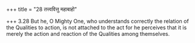 +++
title = "28 तत्त्ववित्तु महाबाहो"

+++
3.28 But he, O Mighty One, who understands correctly the relation of the
Qualities to action, is not attached to the act for he perceives that it
is merely the action and reaction of the Qualities among themselves.

